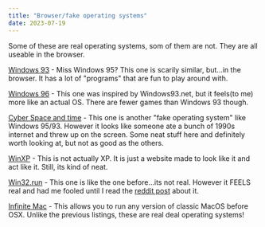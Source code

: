 ```yaml
---
title: "Browser/fake operating systems"
date: 2023-07-19
---
```


Some of these are real operating systems, som of them are not. They are all useable in the browser.

[Windows 93](https://www.windows93.net/) - Miss Windows 95? This one is scarily similar, but...in the browser. It has a lot of "programs" that are fun to play around with.

[Windows 96](https://windows96.net/) - This one was inspired by Windows93.net, but it feels(to me) more like an actual OS. There are fewer games than Windows 93 though.

[Cyber Space and time](https://cyberspaceandtime.com/v86e-KmddY4.video+related) - This one is another "fake operating system" like Windows 95/93. However it looks like someone ate a bunch of 1990s internet and threw up on the screen. Some neat stuff here and definitely worth looking at, but not as good as the others.

[WinXP](https://winxp.vercel.app/) - This is not actually XP. It is just a website made to look like it and act like it. Still, its kind of neat.

[Win32.run](https://win32.run/) - This one is like the one before...its not real. However it FEELS real and had me fooled until I read the [reddit post](https://www.reddit.com/r/webdev/comments/115ds00/windows_xp_in_the_browser_with_a_file_system/) about it.

[Infinite Mac](https://infinitemac.org/) - This allows you to run any version of classic MacOS before OSX. Unlike the previous listings, these are real deal operating systems!
